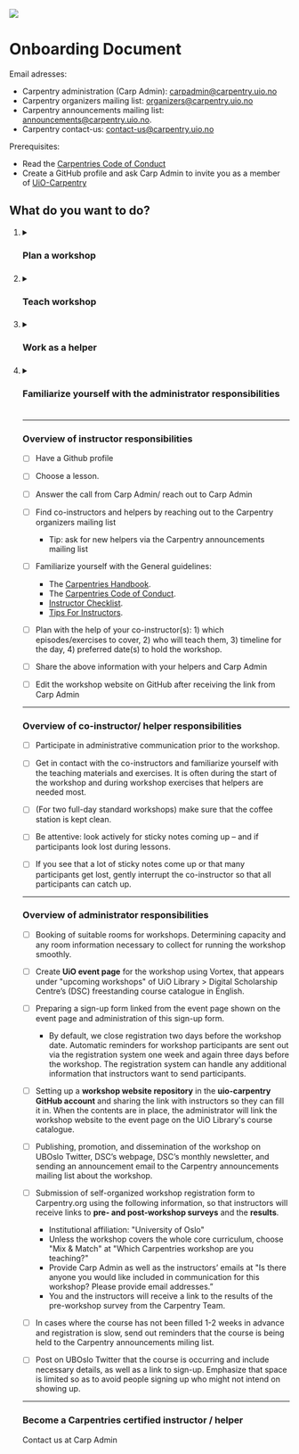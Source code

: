 ![](https://github.com/uio-carpentry/organisational/blob/master/uio-carpentry-logofiler/uio-carpentry-logo.jpg)

# Onboarding Document 

Email adresses:
* Carpentry administration (Carp Admin): [carpadmin@carpentry.uio.no](mailto:carpadmin@carpentry.uio.no)
* Carpentry organizers mailing list: [organizers@carpentry.uio.no](mailto:organizers@carpentry.uio.no)
* Carpentry announcements mailing list: [announcements@carpentry.uio.no](mailto:announcements@carpentry.uio.no).
* Carpentry contact-us: [contact-us@carpentry.uio.no](mailto:contact-us@carpentry.uio.no)

Prerequisites:
- Read the [Carpentries Code of Conduct](https://docs.carpentries.org/topic_folders/policies/code-of-conduct.html)
- Create a GitHub profile and ask Carp Admin to invite you as a member of [UiO-Carpentry](https://github.com/uio-carpentry)

## What do you want to do? 
<ol>
<li> <details><summary><h3>Plan a workshop<h3></summary><blockquote>	

### Plan a workshop (to be completed in order from 1-7)

**1. Choose a lesson**
* You can teach any of the lessons from the Carpentries curriculum, including the core lessons from [Software](http://software-carpentry.org/lessons/), [Data](http://datacarpentry.org/lessons/), and/or [Library Carpentry](https://librarycarpentry.org/lessons/). Alternatively, if you have developed lesson material you can contact Carp Admin and suggest a workshop.  

**2. Answer the call/ reach out** 
* Several times per semester, we send out calls to , reply to the call if you are interested. 
* You can also contact the local or regional coordinator and propose a workshop by sending an email to Carp Admin. 

**3. Find co-instructors and helpers**
* Ask the community via the Carpentry organizers mailing list, or attend our bi-annual event where we plan the semester. 
* Tip: ask for new helpers via the Carpentry announcements mailing list.

**4. Familiarize yourself with the General guidelines**
 * The [Carpentries Handbook](https://docs.carpentries.org/index.html)
 * The [Carpentries Code of Conduct](https://docs.carpentries.org/topic_folders/policies/code-of-conduct.html)
 * [Instructor Checklist](https://docs.carpentries.org/topic_folders/hosts_instructors/hosts_instructors_checklist.html#instructor-checklist)
 * [Tips For Instructors](https://docs.carpentries.org/topic_folders/hosts_instructors/instructor_tips.html)

**5. Plan out the following with the help of your co-instructor(s):**
* Decide which episodes and exercises (minimum and extra) to cover. 
* Delegate teaching for episodes and exercises. 
* Create a timeline for the day, be sure to allot time for set-up, introduction (inc. explanation of [Carpentries Code of Conduct](https://docs.carpentries.org/topic_folders/policies/code-of-conduct.html)), breaks, closing remarks and the post-workshop survey/ feedback. 
* Preferred date(s) 

**6. Share the above information with your helpers and Carp Admin**

**7. Edit the workshop website on GitHub**
* Once you have shared the above information, Carp Admin will set up a **workshop repository** in the [UiO-Carpentry Git Hub page](https://github.com/uio-carpentry).
* You must **edit the necessary parts** by following the README.md "Customizing Your Website", and the website will be created automatically.
* When the contents are in place, send a notification to Carp Admin. 
  </blockquote></details>
  </li>
<li> <details><summary><h3>Teach workshop<h3></summary><blockquote>
  <details><summary>Opening-instructor responsibilities</summary><blockquote>

### Opening-instructor
**Before**
* Check the results of the pre-workshop survey to understand your learners.
* Try out the projector, check the network, etc., to ensure technical parts work as planned (if not, or if any equipment is needed, contact Carp Admin).

**During**
* Explain the Carpentries [Code of Conduct](https://docs.carpentries.org/topic_folders/policies/code-of-conduct.html) at the beginning of the workshop.
* Do a short **security briefing** at the beginning of the workshop.

**After**
* Right after the workshop, do a feedback round with your co-instructors and helpers, using the sticky note feedback as guidance. 
* If workshop participants ask for a Certificate of Attendance after the workshop ask them to email the Contact-us email address. 

#### **Just in case:**
* If someone gets locked in or out of a building, call UiO facility management 228 55007
* Lost and Found: Contact Carp Admin or the local building administrator for UiO buildings.
* In case of fire call 110 :fire_engine:
* In case of medical emergency call 113 :ambulance:
* In an emergency, call 112 or UiO security 228 56666
</blockquote></details>	
  <details><summary>Closing-instructor responsibilities</summary><blockquote>

### Closing-instructor

**During**
* Ask the participants to answer the **post-workshop survey** at the end of the workshop, as well as feedback using the sticky notes provided in the equipment box (collect these).
* Promote other [Carpentry@UiO workshops](https://www.ub.uio.no/english/courses-events/courses/other/Carpentry/) as well as [UiO’s Digital Scholarship Centre (DSC)](https://www.ub.uio.no/english/libraries/dsc/) 

**After**
* Right after the workshop, do a feedback round with your co-instructors and helpers, using the sticky note feedback as guidance. 
* A few days after the workshop, the closing instructor must **write a summary of the feedback and general impressions** from the workshop and send these to the co-instructors and helpers. 
* If workshop participants ask for a Certificate of Attendance after the workshop ask them to email the Contact-us email address. 

#### **Just in case:**
* If someone gets locked in or out of a building, call UiO facility management 228 55007
* Lost and Found: Contact Carp Admin or the local building administrator for UiO buildings.
* In case of fire call 110 :fire_engine:
* In case of medical emergency call 113 :ambulance:
* In an emergency, call 112 or UiO security 228 56666
</blockquote></details>	
</li>	
<li> <details><summary><h3>Work as a helper<h3></summary><blockquote>	

### Helper
* Get the Carpentries equipment box, which is located in the University of Oslo’s HumSam library 2nd floor offices (contact Carp Admin)
* Leave the seminar room clean and orderly; make sure that no equipment is left, windows are closed, and lights are off. 

#### **Just in case:**
* If someone gets locked in or out of a building, call UiO facility management 228 55007
* Lost and Found: Contact Carp Admin or the local building administrator for UiO buildings.
* In case of fire call 110
* In case of medical emergency call 113 
* In an emergency, call 112 or UiO security 228 56666
 :smile:
</blockquote></details>	
</li>	
<li> <details><summary><h3>Familiarize yourself with the administrator responsibilities<h3></summary><blockquote>	

### Administrator
* Workshop participants can ask for a Certificate of Attendance after the workshop:
	* For non-standard workshops (e.g. when you cover only a part of the core lessons), we create a certificate automatically, ask Carp Admin
	* For standard workshops (i.e., a 2-day full program covering all core lessons), learners can obtain a certificate by following the instructions in the [Carpentries Handbook](https://docs.carpentries.org/index.html). 
</blockquote></details>	
</li>	

* * * 
### Overview of instructor responsibilities
- [ ] Have a Github profile 
- [ ] Choose a lesson.
- [ ] Answer the call from Carp Admin/ reach out to Carp Admin
- [ ] Find co-instructors and helpers by reaching out to the Carpentry organizers mailing list
	* Tip: ask for new helpers via the Carpentry announcements mailing list
- [ ] Familiarize yourself with the General guidelines:
	* The [Carpentries Handbook](https://docs.carpentries.org/index.html).
	* The [Carpentries Code of Conduct](https://docs.carpentries.org/topic_folders/policies/code-of-conduct.html).
	* [Instructor Checklist](https://docs.carpentries.org/topic_folders/hosts_instructors/hosts_instructors_checklist.html#instructor-checklist).
	* [Tips For Instructors](https://docs.carpentries.org/topic_folders/hosts_instructors/instructor_tips.html).
- [ ] Plan with the help of your co-instructor(s): 1) which episodes/exercises to cover, 2) who will teach them, 3) timeline for the day, 4) preferred date(s) to hold the workshop. 
- [ ] Share the above information with your helpers and Carp Admin
- [ ] Edit the workshop website on GitHub after receiving the link from Carp Admin 


* * * 
### Overview of co-instructor/ helper responsibilities 
- [ ] Participate in administrative communication prior to the workshop. 
- [ ] Get in contact with the co-instructors and familiarize yourself with the teaching materials and exercises. It is often during the start of the workshop and during workshop exercises that helpers are needed most. 
- [ ] (For two full-day standard workshops) make sure that the coffee station is kept clean. 
- [ ] Be attentive: look actively for sticky notes coming up – and if participants look lost during lessons. 
- [ ] If you see that a lot of sticky notes come up or that many participants get lost, gently interrupt the co-instructor so that all participants can catch up. 


* * * 
### Overview of administrator responsibilities
 - [ ] Booking of suitable rooms for workshops. Determining capacity and any room information necessary to collect for running the workshop smoothly. 
- [ ] Create **UiO event page** for the workshop using Vortex, that appears under "upcoming workshops" of UiO Library > Digital Scholarship Centre’s (DSC) freestanding course catalogue in English. 
- [ ] Preparing a sign-up form linked from the event page shown on the event page and administration of this sign-up form. 
	* By default, we close registration two days before the workshop date. Automatic reminders for workshop participants are sent out via the registration system one week and again three days before the workshop. The registration system can handle any additional information that instructors want to send participants.
- [ ] Setting up a **workshop website repository** in the **uio-carpentry GitHub account** and sharing the link with instructors so they can fill it in. When the contents are in place, the administrator will link the workshop website to the event page on the UiO Library's course catalogue. 
- [ ] Publishing, promotion, and dissemination of the workshop on UBOslo Twitter, DSC’s webpage, DSC’s monthly newsletter, and sending an announcement email to the Carpentry announcements mailing list about the workshop. 
- [ ] Submission of self-organized workshop registration form to Carpentry.org using the following information, so that instructors will receive links to **pre- and post-workshop surveys** and the **results**. 
	* Institutional affiliation: "University of Oslo"
	* Unless the workshop covers the whole core curriculum, choose "Mix & Match" at "Which Carpentries workshop are you teaching?"
	* Provide Carp Admin as well as the instructors’ emails at "Is there anyone you would like included in communication for this workshop? Please provide email addresses.”
	* You and the instructors will receive a link to the results of the pre-workshop survey from the Carpentry Team.
- [ ] In cases where the course has not been filled 1-2 weeks in advance and registration is slow, send out reminders that the course is being held to the Carpentry announcements miling list. 
- [ ] Post on UBOslo Twitter that the course is occurring and include necessary details, as well as a link to sign-up. Emphasize that space is limited so as to avoid people signing up who might not intend on showing up.  


* * * 
### Become a Carpentries certified instructor / helper 

Contact us at Carp Admin 




